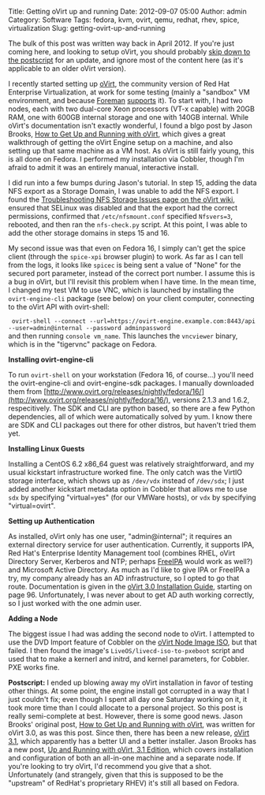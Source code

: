 Title: Getting oVirt up and running
Date: 2012-09-07 05:00
Author: admin
Category: Software
Tags: fedora, kvm, ovirt, qemu, redhat, rhev, spice, virtualization
Slug: getting-ovirt-up-and-running

The bulk of this post was written way back in April 2012. If you're just
coming here, and looking to setup oVirt, you should probably [skip down
to the postscript](#postscript) for an update, and ignore most of the
content here (as it's applicable to an older oVirt version).

I recently started setting up [oVirt](http://www.ovirt.org), the
community version of Red Hat Enterprise Virtualization, at work for some
testing (mainly a "sandbox" VM environment, and because
[Foreman](http://theforeman.org/)
[supports](http://blog.theforeman.org/2012/03/vnc-support-built-in-foreman.html)
it). To start with, I had two nodes, each with two dual-core Xeon
processors (VT-x capable) with 20GB RAM, one with 600GB internal storage
and one with 140GB internal. While oVirt's documentation isn't exactly
wonderful, I found a blgo post by Jason Brooks, [How to Get Up and
Running with
oVirt](http://blog.jebpages.com/archives/how-to-get-up-and-running-with-ovirt/),
which gives a great walkthrough of getting the oVirt Engine setup on a
machine, and also setting up that same machine as a VM host. As oVirt is
still fairly young, this is all done on Fedora. I performed my
installation via Cobbler, though I'm afraid to admit it was an entirely
manual, interactive install.

I did run into a few bumps during Jason's tutorial. In step 15, adding
the data NFS export as a Storage Domain, I was unable to add the NFS
export. I found the [Troubleshooting NFS Storage Issues page on the
oVirt
wiki](http://www.ovirt.org/wiki/Troubleshooting_NFS_Storage_Issues),
ensured that SELinux was disabled and that the export had the correct
permissions, confirmed that `/etc/nfsmount.conf` specified `Nfsvers=3`,
rebooted, and then ran the `nfs-check.py` script. At this point, I was
able to add the other storage domains in steps 15 and 16.

My second issue was that even on Fedora 16, I simply can't get the spice
client (through the `spice-xpi` browser plugin) to work. As far as I can
tell from the logs, it looks like `spicec` is being sent a value of
"None" for the secured port parameter, instead of the correct port
number. I assume this is a bug in oVirt, but I'll revisit this problem
when I have time. In the mean time, I changed my test VM to use VNC,
which is launched by installing the `ovirt-engine-cli` package (see
below) on your client computer, connecting to the oVirt API with
ovirt-shell:  

` ovirt-shell --connect --url=https://ovirt-engine.example.com:8443/api --user=admin@internal --password adminpassword`  
and then running `console vm_name`. This launches the `vncviewer`
binary, which is in the "tigervnc" package on Fedora.

**Installing ovirt-engine-cli**

To run `ovirt-shell` on your workstation (Fedora 16, of course...)
you'll need the ovirt-engine-cli and ovirt-engine-sdk packages. I
manually downloaded them from
[http://www.ovirt.org/releases/nightly/fedora/16/](http://www.ovirt.org/releases/nightly/fedora/16/),
versions 2.1.3 and 1.6.2, respecitively. The SDK and CLI are python
based, so there are a few Python dependencies, all of which were
automatically solved by yum. I know there are SDK and CLI packages out
there for other distros, but haven't tried them yet.

**Installing Linux Guests**

Installing a CentOS 6.2 x86\_64 guest was relatively straightforward,
and my usual kickstart infrastructure worked fine. The only catch was
the VirtIO storage interface, which shows up as `/dev/vdx` instead of
`/dev/sdx`; I just added another kickstart metadata option in Cobbler
that allows me to use `sdx` by specifying "virtual=yes" (for our VMWare
hosts), or `vdx` by specifying "virtual=ovirt".

**Setting up Authentication**

As installed, oVirt only has one user, "admin@internal"; it requires an
external directory service for user authentication. Currently, it
supports IPA, Red Hat's Enterprise Identity Management tool (combines
RHEL, oVirt Directory Server, Kerberos and NTP; perhaps
[FreeIPA](http://freeipa.org) would work as well?) and Microsoft Active
Directory. As much as I'd like to give IPA or FreeIPA a try, my company
already has an AD infrastructure, so I opted to go that route.
Documentation is given in the [oVirt 3.0 Installation
Guide](http://www.ovirt.org/wiki/File:OVirt-3.0-Installation_Guide-en-US.pdf),
starting on page 96. Unfortunately, I was never about to get AD auth
working correctly, so I just worked with the one admin user.

**Adding a Node**

The biggest issue I had was adding the second node to oVirt. I attempted
to use the DVD Import feature of Cobbler on the [oVirt Node Image
ISO](http://www.ovirt.org/get-ovirt/), but that failed. I then found the
image's `LiveOS/livecd-iso-to-pxeboot` script and used that to make a
kernerl and initrd, and kernel parameters, for Cobbler. PXE works fine.

<a name="postscript"></a>**Postscript:** I ended up blowing away my
oVirt installation in favor of testing other things. At some point, the
engine install got corrupted in a way that I just couldn't fix; even
though I spent all day one Saturday working on it, it took more time
than I could allocate to a personal project. So this post is really
semi-complete at best. However, there is some good news. Jason Brooks'
original post, [How to Get Up and Running with
oVirt](http://blog.jebpages.com/archives/how-to-get-up-and-running-with-ovirt/),
was written for oVirt 3.0, as was this post. Since then, there has been
a new release, [oVirt
3.1](http://wiki.ovirt.org/wiki/OVirt_3.1_release_notes), which
apparently has a better UI and a better installer. Jason Brooks has a
new post, [Up and Running with oVirt, 3.1
Edition](http://blog.jebpages.com/archives/up-and-running-with-ovirt-3-1-edition/),
which covers installation and configuration of both an all-in-one
machine and a separate node. If you're looking to try oVirt, I'd
recommend you give that a shot. Unfortunately (and strangely, given that
this is supposed to be the "upstream" of RedHat's proprietary RHEV) it's
still all based on Fedora.
